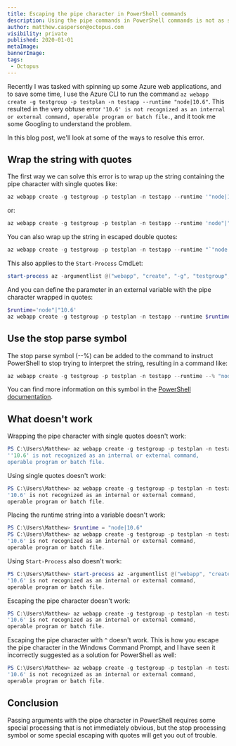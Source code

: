 ```yaml
---
title: Escaping the pipe character in PowerShell commands
description: Using the pipe commands in PowerShell commands is not as simple as it seems.
author: matthew.casperson@octopus.com
visibility: private
published: 2020-01-01
metaImage:
bannerImage:
tags:
 - Octopus
---
```


Recently I was tasked with spinning up some Azure web applications, and to save some time, I use the Azure CLI to run the command `az webapp create -g testgroup -p testplan -n testapp --runtime "node|10.6"`. This resulted in the very obtuse error `'10.6' is not recognized as an internal or external command, operable program or batch file.`, and it took me some Googling to understand the problem.

In this blog post, we'll look at some of the ways to resolve this error.

## Wrap the string with quotes

The first way we can solve this error is to wrap up the string containing the pipe character with single quotes like:

```PowerShell
az webapp create -g testgroup -p testplan -n testapp --runtime '"node|10.6"'
```

or:

```PowerShell
az webapp create -g testgroup -p testplan -n testapp --runtime 'node"|"10.6'
```

You can also wrap up the string in escaped double quotes:
```PowerShell
az webapp create -g testgroup -p testplan -n testapp --runtime "`"node|10.6`""
```

This also applies to the `Start-Process` CmdLet:
```PowerShell
start-process az -argumentlist @("webapp", "create", "-g", "testgroup", "-p", "testplan", "-n", "testapp", "--runtime", '"node|10.6"') -nonewwindow -wait
```

And you can define the parameter in an external variable with the pipe character wrapped in quotes:

```PowerShell
$runtime='node"|"10.6'
az webapp create -g testgroup -p testplan -n testapp --runtime $runtime
```

## Use the stop parse symbol

The stop parse symbol (--%) can be added to the command to instruct PowerShell to stop trying to interpret the string, resulting in a command like:
```PowerShell
az webapp create -g testgroup -p testplan -n testapp --runtime --% "node|10.6"
```

You can find more information on this symbol in the [PowerShell documentation](https://docs.microsoft.com/en-us/powershell/module/microsoft.powershell.core/about/about_parsing?view=powershell-6).

## What doesn't work

Wrapping the pipe character with single quotes doesn't work:
```PowerShell
PS C:\Users\Matthew> az webapp create -g testgroup -p testplan -n testapp --runtime "node'|'10.6"
''10.6' is not recognized as an internal or external command,
operable program or batch file.
```

Using single quotes doesn't work:

```PowerShell
PS C:\Users\Matthew> az webapp create -g testgroup -p testplan -n testapp --runtime 'node|10.6'
'10.6' is not recognized as an internal or external command,
operable program or batch file.
```

Placing the runtime string into a variable doesn't work:

```PowerShell
PS C:\Users\Matthew> $runtime = "node|10.6"
PS C:\Users\Matthew> az webapp create -g testgroup -p testplan -n testapp --runtime $runtime
'10.6' is not recognized as an internal or external command,
operable program or batch file.
```

Using `Start-Process` also doesn't work:

```PowerShell
PS C:\Users\Matthew> start-process az -argumentlist @("webapp", "create", "-g", "testgroup", "-p", "testplan", "-n", "testapp", "--runtime", "node|10.6") -nonewwindow -wait
'10.6' is not recognized as an internal or external command,
operable program or batch file.
```

Escaping the pipe character doesn't work:

```PowerShell
PS C:\Users\Matthew> az webapp create -g testgroup -p testplan -n testapp --runtime "node`|10.6"
'10.6' is not recognized as an internal or external command,
operable program or batch file.
```

Escaping the pipe character with `^` doesn't work. This is how you escape the pipe character in the Windows Command Prompt,
and I have seen it incorrectly suggested as a solution for PowerShell as well:

```PowerShell
PS C:\Users\Matthew> az webapp create -g testgroup -p testplan -n testapp --runtime "node^|10.6"
'10.6' is not recognized as an internal or external command,
operable program or batch file.
```

## Conclusion

Passing arguments with the pipe character in PowerShell requires some special processing that is not immediately obvious, but the stop processing symbol or some special escaping with quotes will get you out of trouble.
